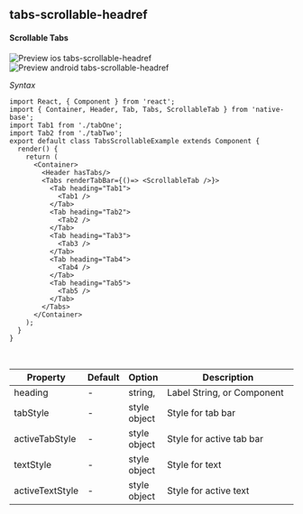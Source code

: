 ## tabs-scrollable-headref
#### Scrollable Tabs

![Preview ios tabs-scrollable-headref](https://github.com/GeekyAnts/NativeBase-KitchenSink/raw/v2.4.8/screenshots/ios/tabs-scrollable.gif)
![Preview android tabs-scrollable-headref](https://github.com/GeekyAnts/NativeBase-KitchenSink/raw/v2.4.8/screenshots/android/tabs-scrollable.gif)

*Syntax*

<pre class="line-numbers"><code class="language-jsx">import React, { Component } from 'react';
import { Container, Header, Tab, Tabs, ScrollableTab } from 'native-base';
import Tab1 from './tabOne';
import Tab2 from './tabTwo';
​export default class TabsScrollableExample extends Component {
  render() {
    return (
      &lt;Container>
        &lt;Header hasTabs/>
        &lt;Tabs renderTabBar={()=> &lt;ScrollableTab />}>
          &lt;Tab heading="Tab1">
            &lt;Tab1 />
          &lt;/Tab>
          &lt;Tab heading="Tab2">
            &lt;Tab2 />
          &lt;/Tab>
          &lt;Tab heading="Tab3">
            &lt;Tab3 />
          &lt;/Tab>
          &lt;Tab heading="Tab4">
            &lt;Tab4 />
          &lt;/Tab>
          &lt;Tab heading="Tab5">
            &lt;Tab5 />
          &lt;/Tab>
        &lt;/Tabs>
      &lt;/Container>
    );
  }
}</code></pre><br />

<table class="table table-bordered">
        <thead>
            <tr>
                <th>Property</th>
                <th>Default</th>
                <th>Option</th>
                <th width="50%">Description</th>
            </tr>
        </thead>
        <tbody>
            <tr>
                <td>heading</td>
                <td> - </td>
                <td> string, <TabHeading/> </td>
                <td>
                    Label String, or Component
                </td>
            </tr>
            <tr>
                <td>tabStyle</td>
                <td> - </td>
                <td> style object </td>
                <td>
                    Style for tab bar
                </td>
            </tr>
            <tr>
                <td>activeTabStyle</td>
                <td> - </td>
                <td> style object </td>
                <td>
                    Style for active tab bar
                </td>
            </tr>
            <tr>
                <td>textStyle</td>
                <td> - </td>
                <td> style object </td>
                <td>
                    Style for text
                </td>
              </tr>
              <tr>
                <td>activeTextStyle</td>
                <td> - </td>
                <td> style object </td>
                <td>
                    Style for active text
                </td>
            </tr>
        </tbody>
    </table><br />
